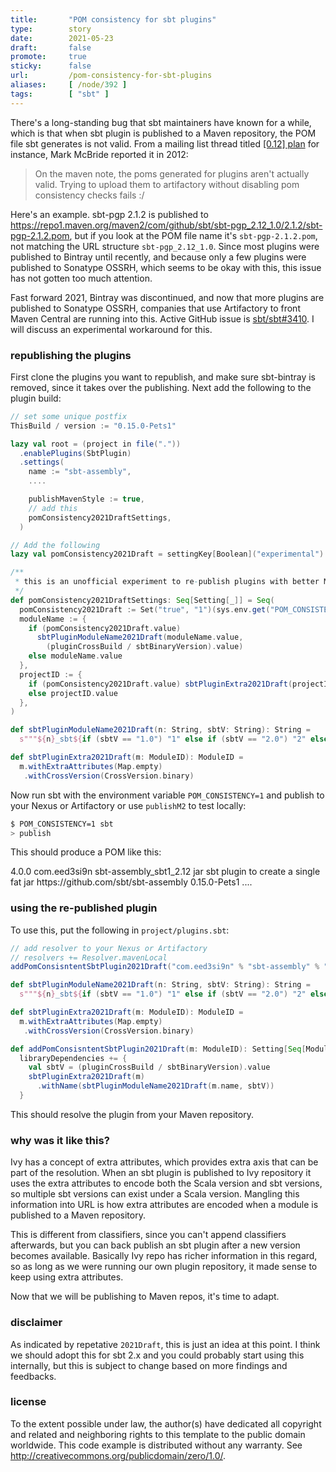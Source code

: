 ```yaml
---
title:       "POM consistency for sbt plugins"
type:        story
date:        2021-05-23
draft:       false
promote:     true
sticky:      false
url:         /pom-consistency-for-sbt-plugins
aliases:     [ /node/392 ]
tags:        [ "sbt" ]
---
```


There's a long-standing bug that sbt maintainers have known for a while, which is that when sbt plugin is published to a Maven repository, the POM file sbt generates is not valid. From a mailing list thread titled [[0.12] plan](https://groups.google.com/g/simple-build-tool/c/qH7xE0jvBMk/m/LMt6wlkTMRoJ) for instance, Mark McBride reported it in 2012:

> On the maven note, the poms generated for plugins aren't actually
> valid. Trying to upload them to artifactory without disabling pom
> consistency checks fails :/

Here's an example. sbt-pgp 2.1.2 is published to <https://repo1.maven.org/maven2/com/github/sbt/sbt-pgp_2.12_1.0/2.1.2/sbt-pgp-2.1.2.pom>, but if you look at the POM file name it's `sbt-pgp-2.1.2.pom`, not matching the URL structure `sbt-pgp_2.12_1.0`. Since most plugins were published to Bintray until recently, and because only a few plugins were published to Sonatype OSSRH, which seems to be okay with this, this issue has not gotten too much attention.

Fast forward 2021, Bintray was discontinued, and now that more plugins are published to Sonatype OSSRH, companies that use Artifactory to front Maven Central are running into this. Active GitHub issue is [sbt/sbt#3410](https://github.com/sbt/sbt/issues/3410). I will discuss an experimental workaround for this.

### republishing the plugins

First clone the plugins you want to republish, and make sure sbt-bintray is removed, since it takes over the publishing. Next add the following to the plugin build:

```scala
// set some unique postfix
ThisBuild / version := "0.15.0-Pets1"

lazy val root = (project in file("."))
  .enablePlugins(SbtPlugin)
  .settings(
    name := "sbt-assembly",
    ....

    publishMavenStyle := true,
    // add this
    pomConsistency2021DraftSettings,
  )

// Add the following
lazy val pomConsistency2021Draft = settingKey[Boolean]("experimental")

/**
 * this is an unofficial experiment to re-publish plugins with better Maven compatibility
 */
def pomConsistency2021DraftSettings: Seq[Setting[_]] = Seq(
  pomConsistency2021Draft := Set("true", "1")(sys.env.get("POM_CONSISTENCY").getOrElse("false")),
  moduleName := {
    if (pomConsistency2021Draft.value)
      sbtPluginModuleName2021Draft(moduleName.value,
        (pluginCrossBuild / sbtBinaryVersion).value)
    else moduleName.value
  },
  projectID := {
    if (pomConsistency2021Draft.value) sbtPluginExtra2021Draft(projectID.value)
    else projectID.value
  },
)

def sbtPluginModuleName2021Draft(n: String, sbtV: String): String =
  s"""${n}_sbt${if (sbtV == "1.0") "1" else if (sbtV == "2.0") "2" else sbtV}"""

def sbtPluginExtra2021Draft(m: ModuleID): ModuleID =
  m.withExtraAttributes(Map.empty)
   .withCrossVersion(CrossVersion.binary)
```

Now run sbt with the environment variable `POM_CONSISTENCY=1` and publish to your Nexus or Artifactory or use `publishM2` to test locally:

```bash
$ POM_CONSISTENCY=1 sbt
> publish
```

This should produce a POM like this:

<xml>
<project xsi:schemaLocation="http://maven.apache.org/POM/4.0.0 http://maven.apache.org/xsd/maven-4.0.0.xsd" xmlns:xsi="http://www.w3.org/2001/XMLSchema-instance" xmlns="http://maven.apache.org/POM/4.0.0">
    <modelVersion>4.0.0</modelVersion>
    <groupId>com.eed3si9n</groupId>
    <artifactId>sbt-assembly_sbt1_2.12</artifactId>
    <packaging>jar</packaging>
    <description>sbt plugin to create a single fat jar</description>
    <url>https://github.com/sbt/sbt-assembly</url>
    <version>0.15.0-Pets1</version>
    ....
</project>
</xml>

### using the re-published plugin

To use this, put the following in `project/plugins.sbt`:

```scala
// add resolver to your Nexus or Artifactory
// resolvers += Resolver.mavenLocal
addPomConsisntentSbtPlugin2021Draft("com.eed3si9n" % "sbt-assembly" % "0.15.0-Pets1")

def sbtPluginModuleName2021Draft(n: String, sbtV: String): String =
  s"""${n}_sbt${if (sbtV == "1.0") "1" else if (sbtV == "2.0") "2" else sbtV}"""

def sbtPluginExtra2021Draft(m: ModuleID): ModuleID =
  m.withExtraAttributes(Map.empty)
   .withCrossVersion(CrossVersion.binary)

def addPomConsisntentSbtPlugin2021Draft(m: ModuleID): Setting[Seq[ModuleID]] =
  libraryDependencies += {
    val sbtV = (pluginCrossBuild / sbtBinaryVersion).value
    sbtPluginExtra2021Draft(m)
      .withName(sbtPluginModuleName2021Draft(m.name, sbtV))
  }
```

This should resolve the plugin from your Maven repository.

### why was it like this?

Ivy has a concept of extra attributes, which provides extra axis that can be part of the resolution. When an sbt plugin is published to Ivy repository it uses the extra attributes to encode both the Scala version and sbt versions, so multiple sbt versions can exist under a Scala version. Mangling this information into URL is how extra attributes are encoded when a module is published to a Maven repository.

This is different from classifiers, since you can't append classifiers afterwards, but you can back publish an sbt plugin after a new version becomes available. Basically Ivy repo has richer information in this regard, so as long as we were running our own plugin repository, it made sense to keep using extra attributes.

Now that we will be publishing to Maven repos, it's time to adapt.

### disclaimer

As indicated by repetative `2021Draft`, this is just an idea at this point. I think we should adopt this for sbt 2.x and you could probably start using this internally, but this is subject to change based on more findings and feedbacks.

### license

To the extent possible under law, the author(s) have dedicated all copyright and related and neighboring rights to this template to the public domain worldwide. This code example is distributed without any warranty. See http://creativecommons.org/publicdomain/zero/1.0/.
